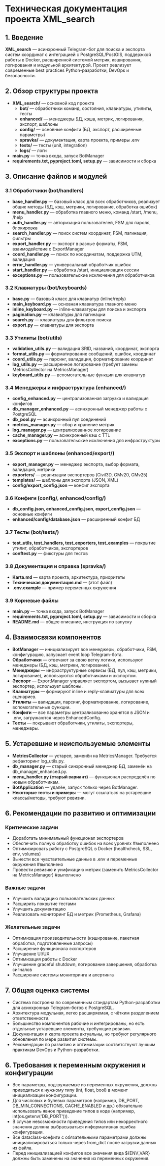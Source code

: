 # Техническая документация проекта XML_search

## 1. Введение

**XML_search** — асинхронный Telegram-бот для поиска и экспорта систем координат с интеграцией с PostgreSQL/PostGIS, поддержкой работы в Docker, расширенной системой метрик, кэширования, логирования и модульной архитектурой. Проект реализует современные best practices Python-разработки, DevOps и безопасности.

## 2. Обзор структуры проекта

- **XML_search/** — основной код проекта
  - **bot/** — обработчики команд, состояния, клавиатуры, утилиты, тесты
  - **enhanced/** — менеджеры БД, кэша, метрик, логирования, экспорт, шаблоны
  - **config/** — основные конфиги (БД, экспорт, расширенные параметры)
  - **spravka/** — документация, карта проекта, примеры .env
  - **tests/** — тесты (unit, integration)
  - **logs/** — логи
- **main.py** — точка входа, запуск BotManager
- **requirements.txt, pyproject.toml, setup.py** — зависимости и сборка

## 3. Описание файлов и модулей

### 3.1 Обработчики (bot/handlers)
- **base_handler.py** — базовый класс для всех обработчиков, реализует общие методы (БД, кэш, метрики, логирование, обработка ошибок)
- **menu_handler.py** — обработка главного меню, команд /start, /menu, /help
- **auth_handler.py** — авторизация пользователей, FSM для пароля, блокировка
- **search_handler.py** — поиск систем координат, FSM, пагинация, фильтры
- **export_handler.py** — экспорт в разные форматы, FSM, взаимодействие с ExportManager
- **coord_handler.py** — поиск по координатам, поддержка UTM, валидация
- **error_handler.py** — универсальный обработчик ошибок
- **start_handler.py** — обработка /start, инициализация сессии
- **exceptions.py** — пользовательские исключения для обработчиков

### 3.2 Клавиатуры (bot/keyboards)
- **base.py** — базовый класс для клавиатур (inline/reply)
- **main_keyboard.py** — основная клавиатура главного меню
- **inline_keyboard.py** — inline-клавиатуры для поиска и экспорта
- **pagination.py** — клавиатуры для пагинации
- **search.py** — клавиатуры для фильтров поиска
- **export.py** — клавиатуры для экспорта

### 3.3 Утилиты (bot/utils)
- **validation_utils.py** — валидация SRID, названий, координат, экспорта
- **format_utils.py** — форматирование сообщений, ошибок, координат
- **coord_utils.py** — парсинг, валидация, форматирование координат
- **log_utils.py** — расширенное логирование (требует замены MetricsCollector на MetricsManager)
- **keyboard_utils.py** — вспомогательные функции для клавиатур

### 3.4 Менеджеры и инфраструктура (enhanced/)
- **config_enhanced.py** — централизованная загрузка и валидация конфигов
- **db_manager_enhanced.py** — асинхронный менеджер работы с PostgreSQL
- **db_pool.py** — асинхронный пул соединений
- **metrics_manager.py** — сбор и хранение метрик
- **log_manager.py** — централизованное логирование
- **cache_manager.py** — асинхронный кэш с TTL
- **exceptions.py** — пользовательские исключения для инфраструктуры

### 3.5 Экспорт и шаблоны (enhanced/export/)
- **export_manager.py** — менеджер экспорта, выбор формата, валидация, метрики
- **exporters/** — реализации экспортеров (Civil3D, GMv20, GMv25)
- **templates/** — шаблоны для экспорта (JSON, XML)
- **config/export_config.json** — конфиг экспорта

### 3.6 Конфиги (config/, enhanced/config/)
- **db_config.json, enhanced_config.json, export_config.json** — основные конфиги
- **enhanced/config/database.json** — расширенный конфиг БД

### 3.7 Тесты (bot/tests/)
- **test_utils, test_handlers, test_exporters, test_examples** — покрытие утилит, обработчиков, экспортеров
- **conftest.py** — фикстуры для тестов

### 3.8 Документация и справка (spravka/)
- **Karta.md** — карта проекта, архитектура, приоритеты
- **Техническая документация.md** — (этот файл)
- **.env.example** — пример переменных окружения

### 3.9 Корневые файлы
- **main.py** — точка входа, запуск BotManager
- **requirements.txt, pyproject.toml, setup.py** — зависимости и сборка
- **README.md** — общее описание, инструкция по запуску

## 4. Взаимосвязи компонентов

- **BotManager** — инициализирует все менеджеры, обработчики, FSM, конфигурацию, запускает event loop Telegram-бота.
- **Обработчики** — отвечают за свою ветку логики, используют менеджеры (БД, кэш, метрики, логирование).
- **Менеджеры** — инфраструктурные сервисы (БД, пул, кэш, метрики, логирование), используются обработчиками и экспортом.
- **Экспорт** — ExportManager управляет экспортом, вызывает нужный экспортер, использует шаблоны.
- **Клавиатуры** — формируют inline и reply-клавиатуры для всех сценариев.
- **Утилиты** — валидация, парсинг, форматирование, логирование, вспомогательные функции.
- **Конфиги** — все параметры централизованно хранятся в JSON и .env, загружаются через EnhancedConfig.
- **Тесты** — покрывают обработчики, утилиты, экспортеры, менеджеры.

## 5. Устаревшие и неиспользуемые элементы

- **MetricsCollector** — устарел, заменён на MetricsManager. Требуется рефакторинг log_utils.py.
- **db_manager.py** — старый синхронный менеджер БД, заменён на db_manager_enhanced.py.
- **menu_handler.py (старый вариант)** — функционал распределён по новым обработчикам.
- **BotApplication** — удалён, запуск только через BotManager.
- **Некоторые тесты и примеры** — могут ссылаться на устаревшие классы/методы, требуют ревизии.

## 6. Рекомендации по развитию и оптимизации

### Критические задачи
- Доработать минимальный функционал экспортеров
- Обеспечить полную обработку ошибок на всех уровнях #выполнено
- Оптимизировать работу с PostgreSQL в Docker (healthcheck, SSL, env, volumes)
- Вынести все чувствительные данные в .env и переменные окружения #выполнено
- Провести ревизию и унификацию метрик (заменить MetricsCollector на MetricsManager) #выполнено

### Важные задачи
- Улучшить валидацию пользовательских данных
- Расширить покрытие тестами
- Улучшить документацию
- Реализовать мониторинг БД и метрик (Prometheus, Grafana)

### Желательные задачи
- Оптимизация производительности (кэширование, пакетная обработка, подготовленные запросы)
- Расширение функционала экспортеров
- Улучшение UI/UX
- Оптимизация работы с Docker
- Улучшение graceful shutdown, логирование завершения, обработка сигналов
- Расширение системы мониторинга и алертинга

## 7. Общая оценка системы

- Система построена по современным стандартам Python-разработки для асинхронных Telegram-ботов с PostgreSQL.
- Архитектура модульная, легко расширяемая, с чётким разделением ответственности.
- Большинство компонентов рабочие и интегрированы, но есть отдельные устаревшие элементы, требующие ревизии.
- Документация и карта проекта актуальны, но требуют регулярного обновления по мере развития системы.
- Рекомендации по развитию и оптимизации соответствуют лучшим практикам DevOps и Python-разработки.

## 6. Требования к переменным окружения и конфигурации

- Все параметры, подгружаемые из переменных окружения, должны приводиться к нужному типу (int, float, bool) в момент инициализации конфигурации.
- Для числовых и булевых параметров (например, DB_PORT, DB_MIN_CONNECTIONS, CACHE_ENABLED и др.) обязательно использовать явное приведение типов в коде (например, int(os.getenv('DB_PORT'))).
- В случае невозможности приведения типов или некорректного значения должна выбрасываться информативная ошибка конфигурации.
- Все dataclass-конфиги с обязательными параметрами должны инициализироваться только через from_dict после загрузки данных из файла.
- Перед инициализацией конфигов все значения вида ${ENV_VAR} должны быть заменены на значения из переменных окружения.
